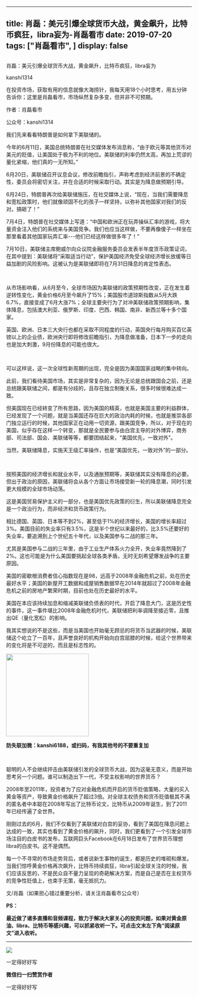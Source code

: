 
---
title:  肖磊：美元引爆全球货币大战，黄金飙升，比特币疯狂，libra妄为-肖磊看市
date: 2019-07-20
tags: ["肖磊看市", ]
display: false
---


## 



肖磊：美元引爆全球货币大战，黄金飙升，比特币疯狂，libra妄为




kanshi1314




在投资市场，获取有用的信息就像大海捞针，我每天用18个小时思考，用五分钟告诉你；这里是肖磊看市，市场纵然复杂多变，但并非不可预期。


作者：肖磊看市

公众号：kanshi1314



我们先来看看特朗普是如何拿下美联储的。



今年的6月11日，美国总统特朗普在社交媒体发布消息称，“由于欧元等其他货币对美元的贬值，让美国处于极为不利的地位。美联储的利率仍然太高，再加上荒谬的量化紧缩，他们真的一无所知。”



6月20日，美联储召开议息会议，修改前瞻指引，声称考虑到经济前景的不确定性，委员会将密切关注，并在合适的时候采取行动。其实是为降息做预期引导。



6月24日，特朗普再次给美联储施压，在社交媒体上说，“现在，当我们需要降息和宽松政策时，他们就像顽固不化的孩子一样坚持，以弥补其他国家对我们的反对。搞砸了！”



7月4日，特朗普在社交媒体上写道：“中国和欧洲正在玩弄操纵汇率的游戏，将大量资金注入他们的系统来与美国竞争。我们也应当这样做，不要再像傻子一样坐在那里看着其他国家玩弄汇率---他们已经这样做很多年了！”



7月10日，美联储主席鲍威尔向众议院金融服务委员会发表半年度货币政策证词，在其中提到：美联储将“采取适当行动”，保护美国经济免受全球经济增长放缓等日益加剧的风险影响。这被认为是美联储即将在7月31日降息的肯定性表态。

&nbsp;

从市场影响看，从6月至今，全球市场因为美联储的政策预期性改变，正在发生着逆转性变化，黄金价格6月至今飙升了15%；美国股市道琼斯指数从5月大跌6.7%，直接变成了6月大涨7%；全球主要央行为了对冲美联储政策预期影响，集体降息，包括澳大利亚、俄罗斯、印度、巴西、韩国、南非、新西兰等十多个国家。



英国、欧洲、日本三大央行也都在采取不同程度的行动，英国央行每月购买百亿英镑以上的企业债，欧洲央行即将修改前瞻指引，为降息做准备，日本下一步的走向也是加大刺激，9月份降息的可能也很大。

&nbsp;

可以这样说，这一次全球性新周期的出现，完全是因为美国国家战略的集中转向。



此前，我们看待美国市场，其实是非常复杂的，因为无论是总统跟国会之前，还是总统跟美联储之间，都是有分歧的，且存在独立制衡关系，很多时候很难达成一致。



但美国现在已经转变了所有思路，因为美国的精英，也就是美国主要的利益群体，已经发现了一个问题，就是当美国还存在巨大的政治内耗的时候，也就是推崇各部门独立运行的时候，其他国家正在动用一切资源，跟美国竞争，所以，对于现在的美国，似乎存在这样一个转变，那就是全民要参与由白宫主导的对外博弈，商务部、司法部、国会、美联储等等，都要团结起来，“美国优先，一致对外”。



当然，美联储降息，实施天王级汇率操作，也是“美国优先，一致对外”的一部分。

&nbsp;

按照美国的经济增长和就业水平，以及通胀预期等，美联储其实没有降息的必要。但出于政治的原因，美联储将会从各个方面让市场接受新一轮的降息潮，同时引发更大规模的全球市场动荡。



这是美国贸易保护主义的一部分，也是美国优先政策的衍生，所以美联储降息完全是一个政治行为，而非经济和货币政策行为。



相比德国、英国、日本等不到2%，甚至低于1%的经济增长，美国的增长率超过3%。美国目前的失业率只有3.5%，这是半个世纪以来最好的，比3.5%还要好的失业率，要追溯到上个世纪五十年代，以及美国参与二战的那三年。



尤其是美国参与二战的三年里，由于工业生产体系火力全开，失业率竟然降到了2%。这也可能是为什么美国要挑起全球各类矛盾，无时无刻希望爆发战争的主要原因。



美国的密歇根消费者信心指数现在是98，远高于2008年金融危机之前，处在历史最好水平；美国的新屋开工数据和成屋销售数据早在2014年就超过了2008年金融危机之前的房地产繁荣时期，目前也处在历史最好的水平。



美国在本应该持续加息和缩减美联储负债表的时代，开启了降息大门，这是历史性的事件，这一事件堪比2008年金融危机时代，美联储把利率调降至接近零，且推出QE（量化宽松）的影响。



我其实想说的不是这些，而是当美国也开始毫无顾忌的将货币当武器的时候，美联储这个屹立了一百年，且声誉良好的机构开始向白宫屈膝的时候，给这个世界带来的变化将是不可逆的，而且是标志性的。



<img class="rich_pages" data-copyright="0" data-ratio="1" data-s="300,640" src="https://mmbiz.qpic.cn/mmbiz_jpg/rIYcHn0KrPQxE6zMiarib0VYKnt94Md6MMtJIw6YEwy8maoZPYfqopnlsqVs55Vz3JiaQIS7PZ1rg8lrYVngiaw9CQ/640?wx_fmt=jpeg" data-type="jpeg" data-w="430" style="height: 224px;width: 224px;"/>

**防失联加微：kanshi6188，或扫码，有我其他号的不要重复加**

&nbsp;

聪明的人不会继续抨击由美联储引发的全球货币大战，因为这毫无意义，而是开始思考另一个问题。谁可以制造出下一代，不受主权影响的世界货币？



2008年至2011年，投资者为了应对金融危机而开启的货币贬值策略，大量的买入黄金等资产，导致黄金价格飙升了超过3倍。对全球主权债务和货币贬值极其不满的匿名者中本聪在2008年写出了比特币论文，比特币从2009年诞生，到了2011年已经传遍了全世界。



刚刚过去的6月，我们不仅看到了美联储对白宫的妥协，看到了美国在降息问题上达成的一致，其实也看到了黄金价格的飙升，同时，我们更看到了一个引发全球市场注目的白皮书的发布，互联网巨头Facebook在6月18日发布了世界货币理想libra的白皮书。这不是偶然。



每一个不寻常的市场走势背后，或者说新生事物的诞生，都是历史的堆砌和爆发。当我们惊呼黄金价格再次飙升，比特币持续疯狂，libra引起全球关注的时候，我们应该反思的，不是民众自不量力呈现的奇葩解决方案，而是自己是否在主权货币的竞争性贬值上，也束手无策，毫无抵抗力。



文/肖磊（如果担心错过重要分析，请关注肖磊看市公众号）



**PS：**

**最近做了诸多直播和音频课程，致力于解决大家关心的投资问题，如果对黄金原油、libra、比特币等感兴趣，可以抓紧收听一下。可点击文末左下角“****阅读原文****”进入收听。**

****

<img class="rich_pages" data-copyright="0" data-ratio="1.7777777777777777" data-s="300,640" src="https://mmbiz.qpic.cn/mmbiz_jpg/rIYcHn0KrPRZ9LpGicbZvBJhoW9Qdicc1a7HgtwthXV0aPjL1yfoZX4du9SrpDQP01AHgWoaRCeAHzW8YojjibkPA/640?wx_fmt=jpeg" data-type="jpeg" data-w="1242" style=""/>



一定得好好写


**微信扫一扫赞赏作者**






一定得好好写








